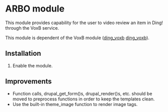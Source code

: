 ARBO module
==========
This module provides capability for the user to video review an item in Ding! through the VoxB service.

This module is dependent of the VoxB module ([ding_voxb] [ding_voxb]).

Installation
-----------------
1. Enable the module.

Improvements
----------------------------------
* Function calls, drupal_get_form()s, drupal_render()s, etc. should be moved to preprocess functions in order to keep the templates clean.
* Use the built-in theme_image function to render image tags.

[ding_voxb]: http://github.com/inleadmedia/ding_voxb

